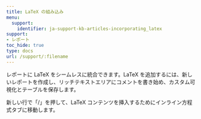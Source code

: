 ```yaml
---
title: LaTeX の組み込み
menu:
  support:
    identifier: ja-support-kb-articles-incorporating_latex
support:
- レポート
toc_hide: true
type: docs
url: /support/:filename
---
```


レポートに LaTeX をシームレスに統合できます。LaTeX を追加するには、新しいレポートを作成し、リッチテキストエリアにコメントを書き始め、カスタム可視化とテーブルを保存します。

新しい行で「/」を押して、LaTeX コンテンツを挿入するためにインライン方程式タブに移動します。